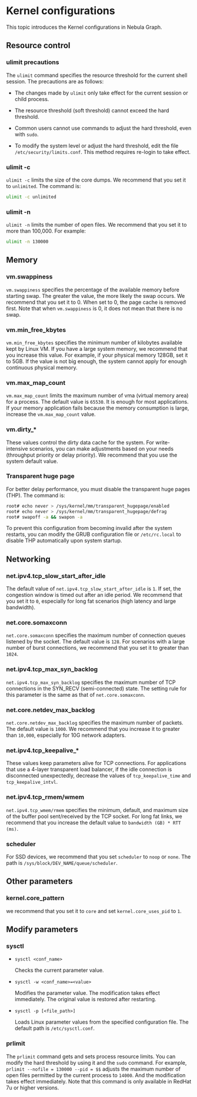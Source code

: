 # Kernel configurations

This topic introduces the Kernel configurations in Nebula Graph.

## Resource control

### ulimit precautions

The `ulimit` command specifies the resource threshold for the current shell session. The precautions are as follows:

- The changes made by `ulimit` only take effect for the current session or child process.
  
- The resource threshold (soft threshold) cannot exceed the hard threshold.

- Common users cannot use commands to adjust the hard threshold, even with `sudo`.

- To modify the system level or adjust the hard threshold, edit the file `/etc/security/limits.conf`. This method requires re-login to take effect.

### ulimit -c

`ulimit -c` limits the size of the core dumps. We recommend that you set it to `unlimited`. The command is:

```bash
ulimit -c unlimited
```

### ulimit -n

`ulimit -n` limits the number of open files. We recommend that you set it to more than 100,000. For example:

```bash
ulimit -n 130000
```

## Memory

### vm.swappiness

`vm.swappiness` specifies the percentage of the available memory before starting swap. The greater the value, the more likely the swap occurs. We recommend that you set it to 0. When set to 0, the page cache is removed first. Note that when `vm.swappiness` is 0, it does not mean that there is no swap.

### vm.min_free_kbytes

`vm.min_free_kbytes` specifies the minimum number of kilobytes available kept by Linux VM. If you have a large system memory, we recommend that you increase this value. For example, if your physical memory 128GB, set it to 5GB. If the value is not big enough, the system cannot apply for enough continuous physical memory.

### vm.max_map_count

`vm.max_map_count` limits the maximum number of vma (virtual memory area) for a process. The default value is `65530`. It is enough for most applications. If your memory application fails because the memory consumption is large, increase the `vm.max_map_count` value.

### vm.dirty_*

These values control the dirty data cache for the system. For write-intensive scenarios, you can make adjustments based on your needs (throughput priority or delay priority). We recommend that you use the system default value.

### Transparent huge page

For better delay performance, you must disable the transparent huge pages (THP). The command is:

```bash
root# echo never > /sys/kernel/mm/transparent_hugepage/enabled
root# echo never > /sys/kernel/mm/transparent_hugepage/defrag
root# swapoff -a && swapon -a
```

To prevent this configuration from becoming invalid after the system restarts, you can modify the GRUB configuration file or `/etc/rc.local` to disable THP automatically upon system startup.

## Networking

### net.ipv4.tcp_slow_start_after_idle

The default value of `net.ipv4.tcp_slow_start_after_idle` is `1`. If set, the congestion window is timed out after an idle period. We recommend that you set it to `0`, especially for long fat scenarios (high latency and large bandwidth).

### net.core.somaxconn

`net.core.somaxconn` specifies the maximum number of connection queues listened by the socket. The default value is `128`. For scenarios with a large number of burst connections, we recommend that you set it to greater than `1024`.

### net.ipv4.tcp_max_syn_backlog

`net.ipv4.tcp_max_syn_backlog` specifies the maximum number of TCP connections in the SYN_RECV (semi-connected) state. The setting rule for this parameter is the same as that of `net.core.somaxconn`.

### net.core.netdev_max_backlog

`net.core.netdev_max_backlog` specifies the maximum number of packets. The default value is `1000`. We recommend that you increase it to greater than `10,000`, especially for 10G network adapters.

### net.ipv4.tcp_keepalive_*

These values keep parameters alive for TCP connections. For applications that use a 4-layer transparent load balancer, if the idle connection is disconnected unexpectedly, decrease the values of `tcp_keepalive_time` and `tcp_keepalive_intvl`.

### net.ipv4.tcp_rmem/wmem

`net.ipv4.tcp_wmem/rmem` specifies the minimum, default, and maximum size of the buffer pool sent/received by the TCP socket. For long fat links, we recommend that you increase the default value to `bandwidth (GB) * RTT (ms)`.

### scheduler

For SSD devices, we recommend that you set `scheduler` to `noop` or `none`. The path is `/sys/block/DEV_NAME/queue/scheduler`.

## Other parameters

### kernel.core_pattern

we recommend that you set it to `core` and set `kernel.core_uses_pid` to `1`.

## Modify parameters

### sysctl

- `sysctl <conf_name>`
  
  Checks the current parameter value.

- `sysctl -w <conf_name>=<value>`

  Modifies the parameter value. The modification takes effect immediately. The original value is restored after restarting.

- `sysctl -p [<file_path>]`  
  
  Loads Linux parameter values ​​from the specified configuration file. The default path is `/etc/sysctl.conf`.

### prlimit

The `prlimit` command gets and sets process resource limits. You can modify the hard threshold by using it and the `sudo` command. For example, `prlimit --nofile = 130000 --pid = $$` adjusts the maximum number of open files permitted by the current process to `14000`. And the modification takes effect immediately. Note that this command is only available in RedHat 7u or higher versions.
